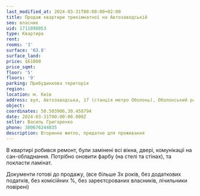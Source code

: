 ```yaml
---
last_modified_at: 2024-03-31T00:00:00+02:00
title: Продаж квартири трикімнатної на Автозаводській
seo: власник
uid: 1711898053
type: Квартира
rent:
rooms: '3'
surface: '63.8'
surface_land:
price: $61000
price_sqmt:
floor: '5'
floors: '9'
parking: Прибудинкова територія
region:
location: м. Київ
address: вул, Автозаводська, 17 (станція метро Оболонь), Оболонський район
object:
coordinates: 50.503906,30.458794
date: 2024-03-31T00:00:00.000Z
seller: Василь Григоренко
phone: 380676244035
description: Вторинне житло, придатне для проживання
---
```


В квартирі робився ремонт, були замінені всі вікна, двері, комунікаціі на сан-обладнання. Потрібно оновити фарбу (на стелі та стінах), та покласти ламінат.

Документи готові до продажу, (все більше 3х років, без додаткових податків, без комісійних %, без зареєтсрованих власників, лічильники повірені)
